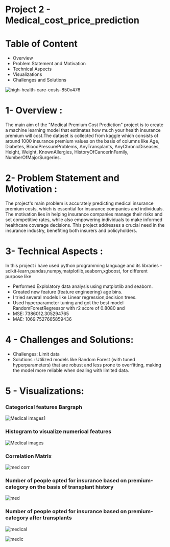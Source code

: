 # Project 2 - Medical_cost_price_prediction

# Table of Content
- Overview
- Problem Statement and Motivation
- Technical Aspects
- Visualizations
- Challenges and Solutions

![high-health-care-costs-850x476](https://github.com/Karanmanolaa/Medical_cost_premium_prediction/assets/144649975/73c4a492-3fe9-4cbd-9bc6-c953400518af)

# 1- Overview :
The main aim of the "Medical Premium Cost Prediction" project is to create a machine learning model that estimates how much your health insurance premium will cost.The dataset is collected from kaggle which consists of around 1000 insurance premium values on the basis of columns like Age,	Diabetes,	BloodPressureProblems,	AnyTransplants,	AnyChronicDiseases,	Height,	Weight,	KnownAllergies,	HistoryOfCancerInFamily,	NumberOfMajorSurgeries.


# 2- Problem Statement and Motivation :

The project's main problem is accurately predicting medical insurance premium costs, which is essential for insurance companies and individuals. The motivation lies in helping insurance companies manage their risks and set competitive rates, while also empowering individuals to make informed healthcare coverage decisions. This project addresses a crucial need in the insurance industry, benefiting both insurers and policyholders. 

# 3- Technical Aspects :
In this project i have used python programming language and its libraries - scikit-learn,pandas,numpy,matplotlib,seaborn,xgboost,
for different purpose like
- Performed Explolatory data analysis using matplotlib and seaborn.
- Created new feature (feature engineering) age bins.
- I tried several models like Linear regression,decision trees.
- Used hyperparameter tuning and got the best model RandomForestRegressor with r2 score of 0.8080 and
-  MSE: 7386012.305294765
-  MAE: 1069.7527665859436

# 4 - Challenges and Solutions:
- Challenges: Limit data
- Solutions : Utilized models like Random Forest (with tuned hyperparameters) that are robust and less prone to overfitting, making the model more reliable when dealing with limited data.

# 5 - Visualizations:

### Categorical features Bargraph

![Medical images1](https://github.com/Karanmanolaa/Medical_cost_premium_prediction/assets/144649975/d757da78-ba12-408f-af60-d1b27fde552d)


### Histogram to visualize numerical features

![Medical images](https://github.com/Karanmanolaa/Medical_cost_premium_prediction/assets/144649975/74729565-dbe8-48f3-add2-a32519b59578)


### Correlation Matrix

![med corr](https://github.com/Karanmanolaa/Medical_cost_premium_prediction/assets/144649975/87b4fce2-0873-418a-a0b0-f7271a0731cd)


### Number of people opted for insurance based on premium-category on the basis of transplant history



![med](https://github.com/Karanmanolaa/Medical_cost_premium_prediction/assets/144649975/42ba69d9-1105-48cd-8361-add39a715fd7)


### Number of people opted for insurance based on premium-category after transplants

![medical](https://github.com/Karanmanolaa/Medical_cost_premium_prediction/assets/144649975/0c962376-aeac-4ec9-92a1-928204d28e40)







![medic](https://github.com/Karanmanolaa/Medical_cost_premium_prediction/assets/144649975/f94da23d-d3d2-416e-bea8-e9176e5a208a)







